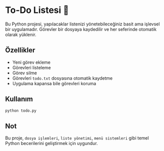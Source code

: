 # To-Do Listesi 📝

Bu Python projesi, yapılacaklar listenizi yönetebileceğiniz basit ama işlevsel bir uygulamadır. Görevler bir dosyaya kaydedilir ve her seferinde otomatik olarak yüklenir.

## Özellikler
- Yeni görev ekleme
- Görevleri listeleme
- Görev silme
- Görevleri `todo.txt` dosyasına otomatik kaydetme
- Uygulama kapansa bile görevleri koruma

## Kullanım
```bash
python todo.py
```

## Not
Bu proje, `dosya işlemleri`, `liste yönetimi`, `menü sistemleri` gibi temel Python becerilerini geliştirmek için uygundur.
